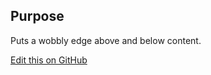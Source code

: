 ## Purpose

Puts a wobbly edge above and below content.

[Edit this on GitHub](https://github.com/wellcomecollection/wellcomecollection.org/edit/master/common/views/components/WobblyEdgedContainer/README.md)
